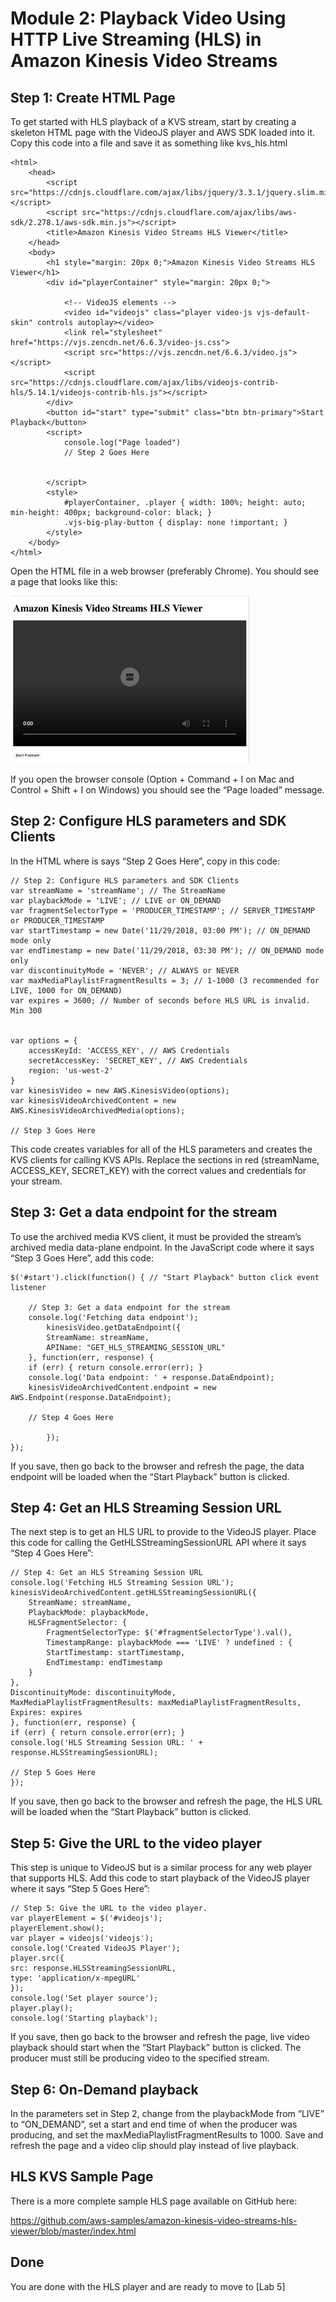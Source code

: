 # Module 2: Playback Video Using HTTP Live Streaming (HLS) in Amazon Kinesis Video Streams 

## Step 1: Create HTML Page

To get started with HLS playback of a KVS stream, start by creating a skeleton HTML page with the VideoJS player and AWS SDK loaded into it. Copy this code into a file and save it as something like kvs_hls.html
```
<html>
    <head>
        <script src="https://cdnjs.cloudflare.com/ajax/libs/jquery/3.3.1/jquery.slim.min.js"></script>
        <script src="https://cdnjs.cloudflare.com/ajax/libs/aws-sdk/2.278.1/aws-sdk.min.js"></script>
        <title>Amazon Kinesis Video Streams HLS Viewer</title>
    </head>
    <body>
        <h1 style="margin: 20px 0;">Amazon Kinesis Video Streams HLS Viewer</h1>
        <div id="playerContainer" style="margin: 20px 0;">

            <!-- VideoJS elements -->
            <video id="videojs" class="player video-js vjs-default-skin" controls autoplay></video>
            <link rel="stylesheet" href="https://vjs.zencdn.net/6.6.3/video-js.css">
            <script src="https://vjs.zencdn.net/6.6.3/video.js"></script>
            <script src="https://cdnjs.cloudflare.com/ajax/libs/videojs-contrib-hls/5.14.1/videojs-contrib-hls.js"></script>
        </div>
        <button id="start" type="submit" class="btn btn-primary">Start Playback</button>
        <script>
            console.log("Page loaded")
            // Step 2 Goes Here

            
        </script>
        <style>
            #playerContainer, .player { width: 100%; height: auto; min-height: 400px; background-color: black; }
            .vjs-big-play-button { display: none !important; }
        </style>
    </body>
</html>

```

 

Open the HTML file in a web browser (preferably Chrome). You should see a page that looks like this:

![player](images/lab4/player.png)

If you open the browser console (Option + Command + I on Mac and Control + Shift + I on Windows) you should see the “Page loaded” message.

## Step 2: Configure HLS parameters and SDK Clients

In the HTML where is says “Step 2 Goes Here”, copy in this code:

```
// Step 2: Configure HLS parameters and SDK Clients
var streamName = 'streamName'; // The StreamName
var playbackMode = 'LIVE'; // LIVE or ON_DEMAND
var fragmentSelectorType = 'PRODUCER_TIMESTAMP'; // SERVER_TIMESTAMP or PRODUCER_TIMESTAMP
var startTimestamp = new Date('11/29/2018, 03:00 PM'); // ON_DEMAND mode only
var endTimestamp = new Date('11/29/2018, 03:30 PM'); // ON_DEMAND mode only
var discontinuityMode = 'NEVER'; // ALWAYS or NEVER
var maxMediaPlaylistFragmentResults = 3; // 1-1000 (3 recommended for LIVE, 1000 for ON_DEMAND)
var expires = 3600; // Number of seconds before HLS URL is invalid. Min 300


var options = {
    accessKeyId: 'ACCESS_KEY', // AWS Credentials
    secretAccessKey: 'SECRET_KEY', // AWS Credentials
    region: 'us-west-2'
}
var kinesisVideo = new AWS.KinesisVideo(options);
var kinesisVideoArchivedContent = new AWS.KinesisVideoArchivedMedia(options);

// Step 3 Goes Here
```


This code creates variables for all of the HLS parameters and creates the KVS clients for calling KVS APIs. Replace the sections in red (streamName, ACCESS_KEY, SECRET_KEY) with the correct values and credentials for your stream.

## Step 3: Get a data endpoint for the stream

To use the archived media KVS client, it must be provided the stream’s archived media data-plane endpoint. In the JavaScript code where it says “Step 3 Goes Here”, add this code:

```
$('#start').click(function() { // "Start Playback" button click event listener

    // Step 3: Get a data endpoint for the stream
    console.log('Fetching data endpoint');
        kinesisVideo.getDataEndpoint({
        StreamName: streamName,
        APIName: "GET_HLS_STREAMING_SESSION_URL"
    }, function(err, response) {
    if (err) { return console.error(err); }
    console.log('Data endpoint: ' + response.DataEndpoint);
    kinesisVideoArchivedContent.endpoint = new AWS.Endpoint(response.DataEndpoint);

    // Step 4 Goes Here

		});
});
```

 

If you save, then go back to the browser and refresh the page, the data endpoint will be loaded when the “Start Playback” button is clicked.

## Step 4: Get an HLS Streaming Session URL

The next step is to get an HLS URL to provide to the VideoJS player. Place this code for calling the GetHLSStreamingSessionURL API where it says “Step 4 Goes Here”:

```
// Step 4: Get an HLS Streaming Session URL
console.log('Fetching HLS Streaming Session URL');
kinesisVideoArchivedContent.getHLSStreamingSessionURL({
    StreamName: streamName,
    PlaybackMode: playbackMode,
    HLSFragmentSelector: {
        FragmentSelectorType: $('#fragmentSelectorType').val(),
        TimestampRange: playbackMode === 'LIVE' ? undefined : {
        StartTimestamp: startTimestamp,
        EndTimestamp: endTimestamp
    }
},
DiscontinuityMode: discontinuityMode,
MaxMediaPlaylistFragmentResults: maxMediaPlaylistFragmentResults,
Expires: expires
}, function(err, response) {
if (err) { return console.error(err); }
console.log('HLS Streaming Session URL: ' + response.HLSStreamingSessionURL);

// Step 5 Goes Here
});
```

If you save, then go back to the browser and refresh the page, the HLS URL will be loaded when the “Start Playback” button is clicked.

## Step 5: Give the URL to the video player

This step is unique to VideoJS but is a similar process for any web player that supports HLS. Add this code to start playback of the VideoJS player where it says “Step 5 Goes Here”:

```
// Step 5: Give the URL to the video player.
var playerElement = $('#videojs');
playerElement.show();
var player = videojs('videojs');
console.log('Created VideoJS Player');
player.src({
src: response.HLSStreamingSessionURL,
type: 'application/x-mpegURL'
});
console.log('Set player source');
player.play();
console.log('Starting playback');
```


If you save, then go back to the browser and refresh the page, live video playback should start when the “Start Playback” button is clicked. The producer must still be producing video to the specified stream.

## Step 6: On-Demand playback

In the parameters set in Step 2, change from the playbackMode from “LIVE” to “ON_DEMAND”, set a start and end time of when the producer was producing, and set the maxMediaPlaylistFragmentResults to 1000. Save and refresh the page and a video clip should play instead of live playback.

## HLS KVS Sample Page

There is a more complete sample HLS page available on GitHub here:

https://github.com/aws-samples/amazon-kinesis-video-streams-hls-viewer/blob/master/index.html



## Done


You are done with the HLS player and are ready to move to [Lab 5]